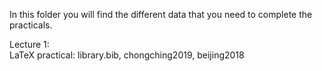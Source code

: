 In this folder you will find the different data that you need to complete the practicals.

Lecture 1:<br/>
LaTeX practical: library.bib, chongching2019, beijing2018
